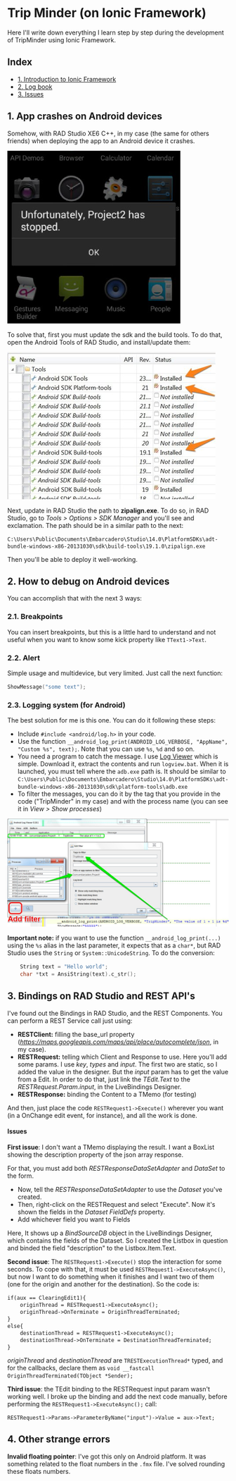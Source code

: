 # Trip Minder (on Ionic Framework)

Here I'll write down everything I learn step by step during the development of TripMinder using Ionic Framework.

## Index

- [1. Introduction to Ionic Framework](#1-introduction-to-ionic-framework) 
- [2. Log book](#2-log-book) 
- [3. Issues](#3-issues) 



## 1. App crashes on Android devices
Somehow, with RAD Studio XE6 C++, in my case (the same for others friends) when deploying the app to an Android device it crashes. 

![App crashes](img_docs/00__app_crashes.jpg)

To solve that, first you must update the sdk and the build tools. To do that, open the Android Tools of RAD Studio, and install/update them:

![SDK updates](img_docs/01__sdk_updates.jpg)

Next, update in RAD Studio the path to **zipalign.exe**. To do so, in RAD Studio, go to *Tools > Options > SDK Manager* and you'll see and exclamation. The path should be in a similar path to the next:
```
C:\Users\Public\Documents\Embarcadero\Studio\14.0\PlatformSDKs\adt-bundle-windows-x86-20131030\sdk\build-tools\19.1.0\zipalign.exe
```
Then you'll be able to deploy it well-working.

## 2. How to debug on Android devices

You can accomplish that with the next 3 ways:

### 2.1. Breakpoints
You can insert breakpoints, but this is a little hard to understand and not useful when you want to know some kick property like `TText1->Text`. 

### 2.2. Alert
Simple usage and multidevice, but very limited. Just call the next function:
```c++
ShowMessage("some text");
```

### 2.3. Logging system (for Android)
The best solution for me is this one. You can do it following these steps:
  - Include `#include <android/log.h>` in your code.
  - Use the function `__android_log_print(ANDROID_LOG_VERBOSE, "AppName", "Custom %s", text);`. Note that you can use `%s`, `%d` and so on.
  - You need a program to catch the message. I use [Log Viewer](https://bitbucket.org/mlopatkin/android-log-viewer/downloads) which is simple. Download it, extract the contents and run `logview.bat`. When it is launched, you must tell where the `adb.exe` path is. It should be similar to `C:\Users\Public\Documents\Embarcadero\Studio\14.0\PlatformSDKs\adt-bundle-windows-x86-20131030\sdk\platform-tools\adb.exe`
  - To filter the messages, you can do it by the tag that you provide in the code ("TripMinder" in my case) and with the process name (you can see it in _View > Show processes_)
  
  ![Log Viewer](img_docs/02__log_viewer.jpg)

**Important note:** if you want to use the function `__android_log_print(...)` using the `%s` alias in the last parameter, it expects that as a `char*`, but RAD Studio uses the `String` or `System::UnicodeString`. To do the conversion:
```c++
	String text = "Hello world";
	char *txt = AnsiString(text).c_str();
```


## 3. Bindings on RAD Studio and REST API's

I've found out the Bindings in RAD Studio, and the REST Components. You can perform a REST Service call just using:

- **RESTClient:** filling the base_url property (*https://maps.googleapis.com/maps/api/place/autocomplete/json*, in my case).
- **RESTRequest:** telling which Client and Response to use. Here you'll add some params. I use *key*, *types* and *input*. The first two are static, so I added the value in the designer. But the *input* param has to get the value from a Edit. In order to do that, just link the *TEdit.Text* to the *RESTRequest.Param.input*, in the LiveBindings Designer. 
- **RESTResponse:** binding the Content to a TMemo (for testing)

And then, just place the code `RESTRequest1->Execute()` wherever you want (in a OnChange edit event, for instance), and all the work is done.

#### Issues

**First issue**: I don't want a TMemo displaying the result. I want a BoxList showing the description property of the json array response.

For that, you must add both *RESTResponseDataSetAdapter* and *DataSet* to the form.
 
- Now, tell the *RESTResponseDataSetAdapter* to use the *Dataset* you've created. 
- Then, right-click on the RESTRequest and select "Execute". Now it's shown the fields in the *Dataset FieldDefs* property.
- Add whichever field you want to Fields

Here, It shows up a *BindSourceDB* object in the LiveBindings Designer, which contains the fields of the Dataset. So I created the Listbox in question and binded the field "description" to the Listbox.Item.Text.


**Second issue**: The `RESTRequest1->Execute()` stop the interaction for some seconds. To cope with that, it must be used `RESTRequest1->ExecuteAsync()`, but now I want to do something when it finishes and I want two of them (one for the origin and another for the destination). So the code is:

    if(aux == ClearingEdit1){
		originThread = RESTRequest1->ExecuteAsync();
		originThread->OnTerminate = OriginThreadTerminated;
	}
	else{
		destinationThread = RESTRequest1->ExecuteAsync();
		destinationThread->OnTerminate = DestinationThreadTerminated;
	}

*originThread* and *destinationThread* are `TRESTExecutionThread*` typed, and for the callbacks, declare them as `void __fastcall OriginThreadTerminated(TObject *Sender);`


**Third issue**: the TEdit binding to the RESTRequest input param wasn't working well. I broke up the binding and add the next code manually, before performing the `RESTRequest1->ExecuteAsync();` call:

    RESTRequest1->Params->ParameterByName("input")->Value = aux->Text;



## 4. Other strange errors

**Invalid floating pointer**: I've got this only on Android platform. It was something related to the float numbers in the `.fmx` file. I've solved rounding these floats numbers.